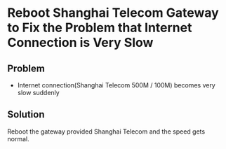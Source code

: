 # Reboot Shanghai Telecom Gateway to Fix the Problem that Internet Connection is Very Slow

## Problem
* Internet connection(Shanghai Telecom 500M / 100M) becomes very slow suddenly

## Solution
Reboot the gateway provided Shanghai Telecom and the speed gets normal.
